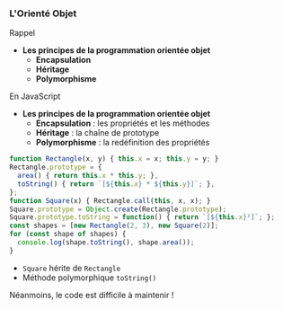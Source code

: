 ### L'Orienté Objet

<div class="r-stack">

<div class="fragment fade-out" data-fragment-index="1" style="margin: inherit">

Rappel
* **Les principes de la programmation orientée objet**
  * **Encapsulation**
  * **Héritage**
  * **Polymorphisme**

</div>

<div class="fragment fade-in-then-out" data-fragment-index="1" style="margin: inherit">

En JavaScript
* **Les principes de la programmation orientée objet**
  * **Encapsulation** : les propriétés et les méthodes 
  * **Héritage** : la chaîne de prototype
  * **Polymorphisme** : la redéfinition des propriétés
</div>

<div class="fragment fade-in" data-fragment-index="2">


```javascript []
function Rectangle(x, y) { this.x = x; this.y = y; }
Rectangle.prototype = {
  area() { return this.x * this.y; },
  toString() { return `[${this.x} * ${this.y}]`; },
};
function Square(x) { Rectangle.call(this, x, x); }
Square.prototype = Object.create(Rectangle.prototype);
Square.prototype.toString = function() { return `[${this.x}²]`; };
const shapes = [new Rectangle(2, 3), new Square(2)];
for (const shape of shapes) {
  console.log(shape.toString(), shape.area());
}
```

<div class="r-stack">
<div class="fragment fade-out" data-fragment-index="3">

* `Square` hérite de `Rectangle`
* Méthode polymorphique `toString()`

</div>
<div class="fragment fade-in" data-fragment-index="3">
Néanmoins, le code est difficile à maintenir !
</div>
</div>
</div>

</div>

